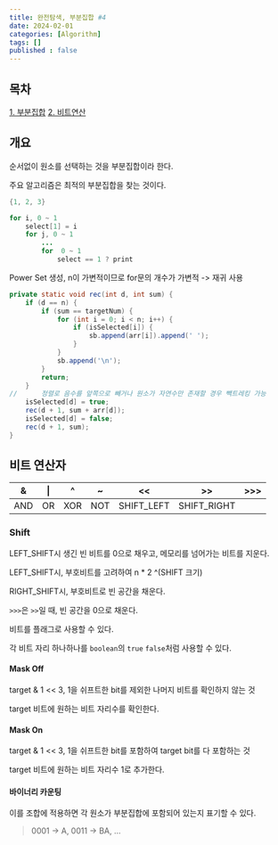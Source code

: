```yaml
---
title: 완전탐색, 부분집합 #4
date: 2024-02-01
categories: [Algorithm]
tags: []
published : false
---
```


## 목차

<a href = "#"> 1. 부분집합</a>
<a href = "#"> 2. 비트연산</a>

## 개요

순서없이 원소를 선택하는 것을 부분집합이라 한다.

주요 알고리즘은 최적의 부분집합을 찾는 것이다.

```java
{1, 2, 3}

for i, 0 ~ 1
    select[1] = i
    for j, 0 ~ 1
        ...
        for  0 ~ 1
            select == 1 ? print
```

Power Set 생성, n이 가변적이므로 for문의 개수가 가변적 -> 재귀 사용

```java
private static void rec(int d, int sum) {
    if (d == n) {
        if (sum == targetNum) {
            for (int i = 0; i < n; i++) {
                if (isSelected[i]) {
                    sb.append(arr[i]).append(' ');
                }
            }
            sb.append('\n');
        }
        return;
    }
//		정렬로 음수를 앞쪽으로 빼거나 원소가 자연수만 존재할 경우 빽트레킹 가능
    isSelected[d] = true;
    rec(d + 1, sum + arr[d]);
    isSelected[d] = false;
    rec(d + 1, sum);
}

```

## 비트 연산자

| &   | \|  | ^   | ~   | <<         | >>          | >>> |
| --- | --- | --- | --- | ---------- | ----------- | --- |
| AND | OR  | XOR | NOT | SHIFT_LEFT | SHIFT_RIGHT |     |

### Shift

LEFT_SHIFT시 생긴 빈 비트를 0으로 채우고, 메모리를 넘어가는 비트를 지운다.

LEFT_SHIFT시, 부호비트를 고려하여 n \* 2 ^(SHIFT 크기)

RIGHT_SHIFT시, 부호비트로 빈 공간을 채운다.

`>>>`은 `>>`일 때, 빈 공간을 0으로 채운다.

비트를 플래그로 사용할 수 있다.

각 비트 자리 하나하나를 `boolean`의 `true` `false`처럼 사용할 수 있다.

#### Mask Off

target & 1 << 3, 1을 쉬프트한 bit를 제외한 나머지 비트를 확인하지 않는 것

target 비트에 원하는 비트 자리수를 확인한다.

#### Mask On

target & 1 << 3, 1을 쉬프트한 bit를 포함하여 target bit를 다 포함하는 것

target 비트에 원하는 비트 자리수 1로 추가한다.

#### 바이너리 카운팅

이를 조합에 적용하면 각 원소가 부분집합에 포함되어 있는지 표기할 수 있다.

> 0001 -> A, 0011 -> BA, ...
